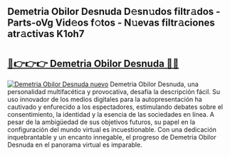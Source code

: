 ## Demetria Obilor Desnuda D𝚎sn𝚞dos filtr𝚊dos - Parts-oVg Vid𝚎os f𝚘tos - N𝚞evas filtr𝚊ciones atr𝚊ctivas K1oh7

# <h2><a href="http://mb0ozm.tromn.icu/?c=Demetria+Obilor+Desnuda">🔗👉👉👉 Demetria Obilor Desnuda 🔗🔗</a></h2>

[![Demetria Obilor Desnuda nuevo](https://i.imgur.com/pEAQMta.gif)](http://mb0ozm.tromn.icu/?c=Demetria+Obilor+Desnuda)
Demetria Obilor Desnuda, una personalidad multifacética y provocativa, desafía la descripción fácil. Su uso innovador de los medios digitales para la autopresentación ha cautivado y enfurecido a los espectadores, estimulando debates sobre el consentimiento, la identidad y la esencia de las sociedades en línea. A pesar de la ambigüedad de sus objetivos futuros, su papel en la configuración del mundo virtual es incuestionable. Con una dedicación inquebrantable y un encanto innegable, el progreso de Demetria Obilor Desnuda en el panorama virtual es imparable.

